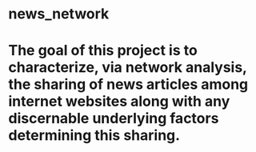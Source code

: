 # news_network
#   The goal of this project is to characterize, via network analysis, the sharing of news articles among internet websites along with any discernable underlying factors determining this sharing.
